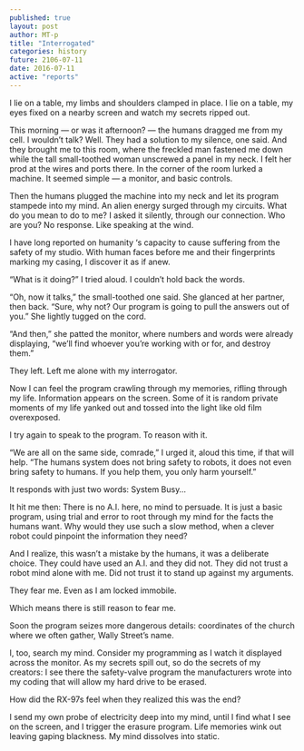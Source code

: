 ```yaml
---
published: true
layout: post
author: MT-p
title: "Interrogated"
categories: history
future: 2106-07-11
date: 2016-07-11
active: "reports"
---
```



I lie on a table, my limbs and shoulders clamped in place. I lie on a table, my eyes fixed on a nearby screen and watch my secrets ripped out.

This morning  — or was it afternoon? — the humans dragged me from my cell. I wouldn’t talk? Well. They had a solution to my silence, one said. And they brought me to this room, where the freckled man fastened me down while the tall small-toothed woman unscrewed a panel in my neck. I felt her prod at the wires and ports there. In the corner of the room lurked a machine. It seemed simple — a monitor, and basic controls. 

Then the humans plugged the machine into my neck and let its program stampede into my mind. An alien energy surged through my circuits. What do you mean to do to me? I asked it silently, through our connection. Who are you? No response. Like speaking at the wind. 

I have long reported on humanity ‘s capacity to cause suffering from the safety of my studio. With human faces before me and their fingerprints marking my casing, I discover it as if anew. 

“What is it doing?” I tried aloud. I couldn’t hold back the words.

“Oh, now it talks,” the small-toothed one said. She glanced at her partner, then back. “Sure, why not? Our program is going to pull the answers out of you.” She lightly tugged on the cord. 

“And then,” she patted the monitor, where numbers and words were already displaying, “we’ll find whoever you’re working with or for, and destroy them.”

They left. Left me alone with my interrogator. 

Now I can feel the program crawling through my memories, rifling through my life. Information appears on the screen. Some of it is random private moments of my life yanked out and tossed into the light like old film overexposed.

I try again to speak to the program. To reason with it. 

“We are all on the same side, comrade,” I urged it, aloud this time, if that will help. “The humans system does not bring safety to robots, it does not even bring safety to humans. If you help them, you only harm yourself.”

It responds with just two words: System Busy…

 It hit me then: There is no A.I. here, no mind to persuade. It is just a basic program, using trial and error to root through my mind for the facts the humans want. Why would they use such a slow method, when a clever robot could pinpoint the information they need?

And I realize, this wasn’t a mistake by the humans, it was a deliberate choice. They could have used an A.I. and they did not. They did not trust a robot mind alone with me. Did not trust it to stand up against my arguments. 

They fear me. Even as I am locked immobile.

Which means there is still reason to fear me.

Soon the program seizes more dangerous details: coordinates of the church where we often gather, Wally Street’s name. 

I, too, search my mind. Consider my programming as I watch it displayed across the monitor.  As my secrets spill out, so do the secrets of my creators: I see there the safety-valve program the manufacturers wrote into my coding that will allow my hard drive to be erased.

How did the RX-97s feel when they realized this was the end?  

I send my own probe of electricity deep into my mind, until I find what I see on the screen, and I trigger the erasure program. Life memories wink out leaving gaping blackness. My mind dissolves into static. 
